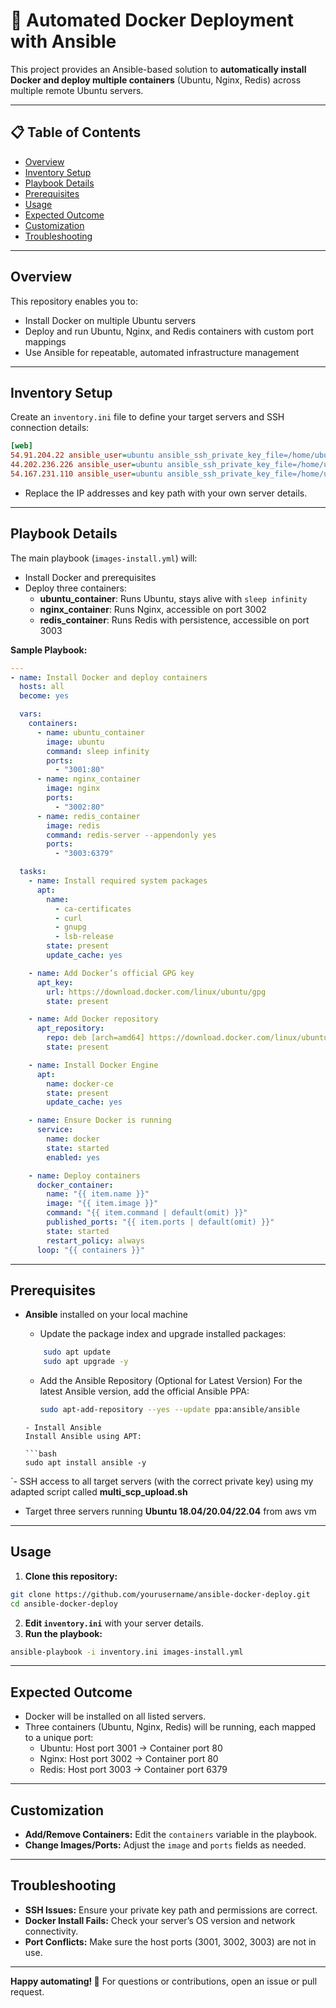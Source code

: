 # 🚀 Automated Docker Deployment with Ansible

This project provides an Ansible-based solution to **automatically install Docker and deploy multiple containers** (Ubuntu, Nginx, Redis) across multiple remote Ubuntu servers.

---

## 📋 Table of Contents

- [Overview](#overview)
- [Inventory Setup](#inventory-setup)
- [Playbook Details](#playbook-details)
- [Prerequisites](#prerequisites)
- [Usage](#usage)
- [Expected Outcome](#expected-outcome)
- [Customization](#customization)
- [Troubleshooting](#troubleshooting)

---

## Overview

This repository enables you to:

- Install Docker on multiple Ubuntu servers
- Deploy and run Ubuntu, Nginx, and Redis containers with custom port mappings
- Use Ansible for repeatable, automated infrastructure management

---

## Inventory Setup

Create an `inventory.ini` file to define your target servers and SSH connection details:

```ini
[web]
54.91.204.22 ansible_user=ubuntu ansible_ssh_private_key_file=/home/ubuntu/pract.pem
44.202.236.226 ansible_user=ubuntu ansible_ssh_private_key_file=/home/ubuntu/pract.pem
54.167.231.110 ansible_user=ubuntu ansible_ssh_private_key_file=/home/ubuntu/pract.pem
```

- Replace the IP addresses and key path with your own server details.

---

## Playbook Details

The main playbook (`images-install.yml`) will:

- Install Docker and prerequisites
- Deploy three containers:
    - **ubuntu_container**: Runs Ubuntu, stays alive with `sleep infinity`
    - **nginx_container**: Runs Nginx, accessible on port 3002
    - **redis_container**: Runs Redis with persistence, accessible on port 3003

**Sample Playbook:**

```yaml
---
- name: Install Docker and deploy containers
  hosts: all
  become: yes

  vars:
    containers:
      - name: ubuntu_container
        image: ubuntu
        command: sleep infinity
        ports:
          - "3001:80"
      - name: nginx_container
        image: nginx
        ports:
          - "3002:80"
      - name: redis_container
        image: redis
        command: redis-server --appendonly yes
        ports:
          - "3003:6379"

  tasks:
    - name: Install required system packages
      apt:
        name:
          - ca-certificates
          - curl
          - gnupg
          - lsb-release
        state: present
        update_cache: yes

    - name: Add Docker’s official GPG key
      apt_key:
        url: https://download.docker.com/linux/ubuntu/gpg
        state: present

    - name: Add Docker repository
      apt_repository:
        repo: deb [arch=amd64] https://download.docker.com/linux/ubuntu {{ ansible_distribution_release }} stable
        state: present

    - name: Install Docker Engine
      apt:
        name: docker-ce
        state: present
        update_cache: yes

    - name: Ensure Docker is running
      service:
        name: docker
        state: started
        enabled: yes

    - name: Deploy containers
      docker_container:
        name: "{{ item.name }}"
        image: "{{ item.image }}"
        command: "{{ item.command | default(omit) }}"
        published_ports: "{{ item.ports | default(omit) }}"
        state: started
        restart_policy: always
      loop: "{{ containers }}"
```


---

## Prerequisites

- **Ansible** installed on your local machine
  - Update the package index and upgrade installed packages:

  ```bash
      sudo apt update
      sudo apt upgrade -y
  ```
  -  Add the Ansible Repository (Optional for Latest Version)
     For the latest Ansible version, add the official Ansible PPA:
     
     ```bash
     sudo apt-add-repository --yes --update ppa:ansible/ansible
    ```
  - Install Ansible
    Install Ansible using APT:
    
    ```bash
    sudo apt install ansible -y
    ```
`- SSH access to all target servers (with the correct private key) using my adapted script called **multi_scp_upload.sh**
- Target three servers running **Ubuntu 18.04/20.04/22.04** from aws vm

---

## Usage

1. **Clone this repository:**

```sh
git clone https://github.com/yourusername/ansible-docker-deploy.git
cd ansible-docker-deploy
```

2. **Edit `inventory.ini`** with your server details.
3. **Run the playbook:**

```sh
ansible-playbook -i inventory.ini images-install.yml
```


---

## Expected Outcome

- Docker will be installed on all listed servers.
- Three containers (Ubuntu, Nginx, Redis) will be running, each mapped to a unique port:
    - Ubuntu: Host port 3001 → Container port 80
    - Nginx: Host port 3002 → Container port 80
    - Redis: Host port 3003 → Container port 6379

---

## Customization

- **Add/Remove Containers:** Edit the `containers` variable in the playbook.
- **Change Images/Ports:** Adjust the `image` and `ports` fields as needed.

---

## Troubleshooting

- **SSH Issues:** Ensure your private key path and permissions are correct.
- **Docker Install Fails:** Check your server’s OS version and network connectivity.
- **Port Conflicts:** Make sure the host ports (3001, 3002, 3003) are not in use.

---

**Happy automating! 🚀**
For questions or contributions, open an issue or pull request.
